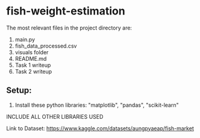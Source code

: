 # fish-weight-estimation

The most relevant files in the project directory are: 
1. main.py
2. fish_data_processed.csv
3. visuals folder
4. README.md
5. Task 1 writeup
6. Task 2 writeup

## Setup: 
1. Install these python libraries: "matplotlib", "pandas", "scikit-learn"

INCLUDE ALL OTHER LIBRARIES USED

Link to Dataset:
https://www.kaggle.com/datasets/aungpyaeap/fish-market